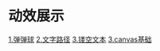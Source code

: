 # 动效展示

[1.弹弹球](https://fengminjie123.github.io/dongxiao/ball/index.html)
[2.文字路径](https://fengminjie123.github.io/dongxiao/textPath/index.html)
[3.镂空文本](https://fengminjie123.github.io/dongxiao/hollowText/index.html)
[3.canvas基础](https://fengminjie123.github.io/dongxiao/canvas/index.html)